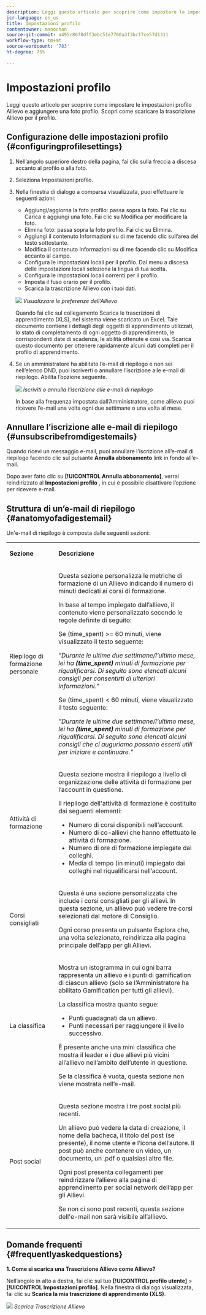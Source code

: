 ```yaml
---
description: Leggi questo articolo per scoprire come impostare le impostazioni profilo Allievo e aggiungere una foto profilo. Scopri come scaricare la trascrizione Allievo per il profilo.
jcr-language: en_us
title: Impostazioni profilo
contentowner: manochan
source-git-commit: a495c86f8dff3ebc51e7700a3f3bcf7ce57d1311
workflow-type: tm+mt
source-wordcount: '783'
ht-degree: 75%

---
```




# Impostazioni profilo

Leggi questo articolo per scoprire come impostare le impostazioni profilo Allievo e aggiungere una foto profilo. Scopri come scaricare la trascrizione Allievo per il profilo.

## Configurazione delle impostazioni profilo {#configuringprofilesettings}

1. Nell’angolo superiore destro della pagina, fai clic sulla freccia a discesa accanto al profilo o alla foto.
1. Seleziona Impostazioni profilo.
1. Nella finestra di dialogo a comparsa visualizzata, puoi effettuare le seguenti azioni:

   * Aggiungi/aggiorna la foto profilo: passa sopra la foto. Fai clic su Carica e aggiungi una foto. Fai clic su Modifica per modificare la foto.
   * Elimina foto: passa sopra la foto profilo. Fai clic su Elimina.
   * Aggiungi il contenuto Informazioni su di me facendo clic sull’area del testo sottostante.
   * Modifica il contenuto Informazioni su di me facendo clic su Modifica accanto al campo.
   * Configura le impostazioni locali per il profilo. Dal menu a discesa delle impostazioni locali seleziona la lingua di tua scelta.
   * Configura le impostazioni locali correnti per il profilo.
   * Imposta il fuso orario per il profilo.
   * Scarica la trascrizione Allievo con i tuoi dati.

   ![](assets/learner-preferences.png)
   *Visualizzare le preferenze dell’Allievo*

   Quando fai clic sul collegamento Scarica le trascrizioni di apprendimento (XLS), nel sistema viene scaricato un Excel. Tale documento contiene i dettagli degli oggetti di apprendimento utilizzati, lo stato di completamento di ogni oggetto di apprendimento, le corrispondenti date di scadenza, le abilità ottenute e così via. Scarica questo documento per ottenere rapidamente alcuni dati completi per il profilo di apprendimento.

1. Se un amministratore ha abilitato l’e-mail di riepilogo e non sei nell’elenco DND, puoi iscriverti o annullare l’iscrizione alle e-mail di riepilogo. Abilita l’opzione seguente.

   ![](assets/digest-email-option-learner.png)
   *Iscriviti o annulla l’iscrizione alle e-mail di riepilogo*

   In base alla frequenza impostata dall’Amministratore, come allievo puoi ricevere l’e-mail una volta ogni due settimane o una volta al mese.

## Annullare l’iscrizione alle e-mail di riepilogo {#unsubscribefromdigestemails}

Quando ricevi un messaggio e-mail, puoi annullare l’iscrizione all’e-mail di riepilogo facendo clic sul pulsante **Annulla abbonamento** link in fondo all’e-mail.

Dopo aver fatto clic su **[!UICONTROL Annulla abbonamento]**, verrai reindirizzato al **Impostazioni profilo** , in cui è possibile disattivare l’opzione per ricevere e-mail.

## Struttura di un’e-mail di riepilogo {#anatomyofadigestemail}

Un&#39;e-mail di riepilogo è composta dalle seguenti sezioni:

<table>
 <tbody>
  <tr>
   <td>
    <p><b>Sezione</b></p></td>
   <td>
    <p><b>Descrizione</b></p></td>
  </tr>
  <tr>
   <td>
    <p>Riepilogo di formazione personale</p></td>
   <td>
    <p>Questa sezione personalizza le metriche di formazione di un Allievo indicando il numero di minuti dedicati ai corsi di formazione.</p>
    <p>In base al tempo impiegato dall’allievo, il contenuto viene personalizzato secondo le regole definite di seguito:</p>
    <p>Se (time_spent) &gt;= 60 minuti, viene visualizzato il testo seguente:</p>
    <p><i>"Durante le ultime due settimane/l’ultimo mese, lei ha <b>(time_spent)</b> minuti di formazione per riqualificarsi. Di seguito sono elencati alcuni consigli per consentirti di ulteriori informazioni." </i></p>
    <p> Se (time_spent) &lt; 60 minuti, viene visualizzato il testo seguente:</p>
    <p><i>"Durante le ultime due settimane/l’ultimo mese, lei ha <b>(time_spent)</b> minuti di formazione per riqualificarsi. Di seguito sono elencati alcuni consigli che ci auguriamo possano esserti utili per iniziare e continuare."</i></p></td>
  </tr>
  <tr>
   <td>
    <p>Attività di formazione</p></td>
   <td>
    <p>Questa sezione mostra il riepilogo a livello di organizzazione delle attività di formazione per l’account in questione.</p>
    <p>Il riepilogo dell'attività di formazione è costituito dai seguenti elementi: </p>
    <ul>
     <li>Numero di corsi disponibili nell’account.</li>
     <li>Numero di co-allievi che hanno effettuato le attività di formazione.</li>
     <li>Numero di ore di formazione impiegate dai colleghi.</li>
     <li>Media di tempo (in minuti) impiegato dai colleghi nel riqualificarsi nell’account.</li>
    </ul></td>
  </tr>
  <tr>
   <td>
    <p>Corsi consigliati</p></td>
   <td>
    <p>Questa è una sezione personalizzata che include i corsi consigliati per gli allievi. In questa sezione, un allievo può vedere tre corsi selezionati dal motore di Consiglio.</p>
    <p>Ogni corso presenta un pulsante Esplora che, una volta selezionato, reindirizza alla pagina principale dell’app per gli Allievi.  </p></td>
  </tr>
  <tr>
   <td>
    <p>La classifica</p></td>
   <td>
    <p>Mostra un istogramma in cui ogni barra rappresenta un allievo e i punti di gamification di ciascun allievo (solo se l’Amministratore ha abilitato Gamification per tutti gli allievi).</p>
    <p>La classifica mostra quanto segue:</p>
    <ul>
     <li>Punti guadagnati da un allievo.</li>
     <li>Punti necessari per raggiungere il livello successivo.</li>
    </ul>
    <p>È presente anche una mini classifica che mostra il leader e i due allievi più vicini all’allievo nell’ambito dell’utente in questione.</p>
    <p>Se la classifica è vuota, questa sezione non viene mostrata nell’e-mail.</p></td>
  </tr>
  <tr>
   <td>
    <p><a>Post social</a></p></td>
   <td>
    <p>Questa sezione mostra i tre post social più recenti.</p>
    <p>Un allievo può vedere la data di creazione, il nome della bacheca, il titolo del post (se presente), il nome utente e l’icona dell’autore. Il post può anche contenere un video, un documento, un .pdf o qualsiasi altro file.</p>
    <p>Ogni post presenta collegamenti per reindirizzare l’allievo alla pagina di apprendimento per social network dell’app per gli Allievi.</p>
    <p>Se non ci sono post recenti, questa sezione dell'e-mail non sarà visibile all’allievo.</p></td>
  </tr>
 </tbody>
</table>

## Domande frequenti {#frequentlyaskedquestions}

**1. Come si scarica una Trascrizione Allievo come Allievo?**

Nell’angolo in alto a destra, fai clic sul tuo **[!UICONTROL profilo utente]** > **[!UICONTROL Impostazioni profilo]**. Nella finestra di dialogo visualizzata, fai clic su **Scarica la mia trascrizione di apprendimento (XLS)**.

![](assets/dowload-lt.png)
*Scarica Trascrizione Allievo*
